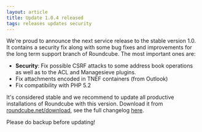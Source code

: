 ```yaml
---
layout: article
title: Update 1.0.4 released
tags: releases updates security
---
```

We're proud to announce the next service release to the stable version 1.0.
It contains a security fix along with some bug fixes and improvements for
the long term support branch of Roundcube. The most important ones are:

* **Security**: Fix possible CSRF attacks to some address book operations
  as well as to the ACL and Managesieve plugins.
* Fix attachments encoded in TNEF containers (from Outlook)
* Fix compatibility with PHP 5.2

It's considered stable and we recommend to update all productive installations
of Roundcube with this version. Download it from [roundcube.net/download](http://roundcube.net/download),
see the full changelog [here](http://trac.roundcube.net/wiki/Changelog).

Please do backup before updating!

